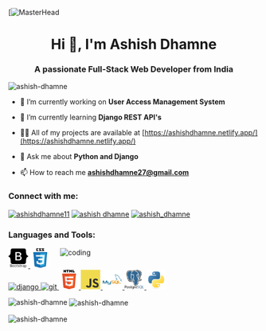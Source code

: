 [![MasterHead](https://www.google.com/url?sa=i&url=https%3A%2F%2Fwww.vecteezy.com%2Fvector-art%2F21515951-vector-futuristic-space-background-with-bright-light-planets-and-stars-cosmos-banner-with-neon-light-3d-objects-and-glowing-tracks-abstract-universe-with-big-red-planets&psig=AOvVaw03nVvXCgikgEFu1CphahDI&ust=1694952304218000&source=images&cd=vfe&opi=89978449&ved=0CBAQjRxqFwoTCKCSpMWLr4EDFQAAAAAdAAAAABAD)
<h1 align="center">Hi 👋, I'm Ashish Dhamne</h1>
<h3 align="center">A passionate Full-Stack Web Developer from India</h3>

<p align="left"> <img src="https://komarev.com/ghpvc/?username=ashish-dhamne&label=Profile%20views&color=0e75b6&style=flat" alt="ashish-dhamne" /> </p>

- 🔭 I’m currently working on **User Access Management System**

- 🌱 I’m currently learning **Django REST API's**

- 👨‍💻 All of my projects are available at [https://ashishdhamne.netlify.app/](https://ashishdhamne.netlify.app/)

- 💬 Ask me about **Python and Django**

- 📫 How to reach me **ashishdhamne27@gmail.com**

<h3 align="left">Connect with me:</h3>
<p align="left">
<a href="https://twitter.com/ashishdhamne11" target="blank"><img align="center" src="https://raw.githubusercontent.com/rahuldkjain/github-profile-readme-generator/master/src/images/icons/Social/twitter.svg" alt="ashishdhamne11" height="30" width="40" /></a>
<a href="https://linkedin.com/in/ashish dhamne" target="blank"><img align="center" src="https://raw.githubusercontent.com/rahuldkjain/github-profile-readme-generator/master/src/images/icons/Social/linked-in-alt.svg" alt="ashish dhamne" height="30" width="40" /></a>
<a href="https://instagram.com/ashish_dhamne" target="blank"><img align="center" src="https://raw.githubusercontent.com/rahuldkjain/github-profile-readme-generator/master/src/images/icons/Social/instagram.svg" alt="ashish_dhamne" height="30" width="40" /></a>
</p>

<h3 align="left">Languages and Tools:</h3>
<img align="right" alt="coding" width="400" src="https://user-images.githubusercontent.com/55389276/140866485-8fb1c876-9a8f-4d6a-98dc-08c4981eaf70.gif">
<p align="left"> <a href="https://getbootstrap.com" target="_blank" rel="noreferrer"> <img src="https://raw.githubusercontent.com/devicons/devicon/master/icons/bootstrap/bootstrap-plain-wordmark.svg" alt="bootstrap" width="40" height="40"/> </a> <a href="https://www.w3schools.com/css/" target="_blank" rel="noreferrer"> <img src="https://raw.githubusercontent.com/devicons/devicon/master/icons/css3/css3-original-wordmark.svg" alt="css3" width="40" height="40"/> </a> <a href="https://www.djangoproject.com/" target="_blank" rel="noreferrer"> <img src="https://cdn.worldvectorlogo.com/logos/django.svg" alt="django" width="40" height="40"/> </a> <a href="https://git-scm.com/" target="_blank" rel="noreferrer"> <img src="https://www.vectorlogo.zone/logos/git-scm/git-scm-icon.svg" alt="git" width="40" height="40"/> </a> <a href="https://www.w3.org/html/" target="_blank" rel="noreferrer"> <img src="https://raw.githubusercontent.com/devicons/devicon/master/icons/html5/html5-original-wordmark.svg" alt="html5" width="40" height="40"/> </a> <a href="https://developer.mozilla.org/en-US/docs/Web/JavaScript" target="_blank" rel="noreferrer"> <img src="https://raw.githubusercontent.com/devicons/devicon/master/icons/javascript/javascript-original.svg" alt="javascript" width="40" height="40"/> </a> <a href="https://www.mysql.com/" target="_blank" rel="noreferrer"> <img src="https://raw.githubusercontent.com/devicons/devicon/master/icons/mysql/mysql-original-wordmark.svg" alt="mysql" width="40" height="40"/> </a> <a href="https://www.postgresql.org" target="_blank" rel="noreferrer"> <img src="https://raw.githubusercontent.com/devicons/devicon/master/icons/postgresql/postgresql-original-wordmark.svg" alt="postgresql" width="40" height="40"/> </a> <a href="https://www.python.org" target="_blank" rel="noreferrer"> <img src="https://raw.githubusercontent.com/devicons/devicon/master/icons/python/python-original.svg" alt="python" width="40" height="40"/> </a> </p>

<p><img align="left" src="https://github-readme-stats.vercel.app/api/top-langs?username=ashish-dhamne&show_icons=true&locale=en&layout=compact" alt="ashish-dhamne" /></p>

<p>&nbsp;<img align="center" src="https://github-readme-stats.vercel.app/api?username=ashish-dhamne&show_icons=true&locale=en" alt="ashish-dhamne" /></p>

<p><img align="center" src="https://github-readme-streak-stats.herokuapp.com/?user=ashish-dhamne&" alt="ashish-dhamne" /></p>

